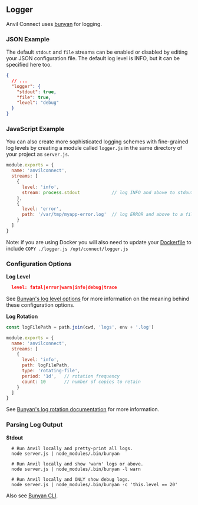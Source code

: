 ## Logger

Anvil Connect uses [bunyan](https://github.com/trentm/node-bunyan) for logging.

### JSON Example

The default `stdout` and `file` streams can be enabled or disabled by editing your JSON configuration file. The default log level is INFO, 
but it can be specified here too.

```json
{
  // ...
  "logger": {
    "stdout": true,
    "file": true,
    "level": "debug"
  }
}
```

### JavaScript Example

You can also create more sophisticated logging schemes with fine-grained log levels by creating a module called `logger.js` in the same directory of your project as `server.js`.

```javascript
module.exports = {
  name: 'anvilconnect',
  streams: [
    {
      level: 'info',
      stream: process.stdout            // log INFO and above to stdout
    },
    {
      level: 'error',
      path: '/var/tmp/myapp-error.log'  // log ERROR and above to a file
    }
  ]
}
```

Note: if you are using Docker you will also need to update your [Dockerfile](https://github.com/anvilresearch/connect-cli/blob/master/templates/connect/Dockerfile#L15) to include ```COPY ./logger.js /opt/connect/logger.js```

### Configuration Options

__Log Level__

```json
  level: fatal|error|warn|info|debug|trace
```

See [Bunyan's log level options](https://github.com/trentm/node-bunyan#levels) for more information on the meaning behind these configuration options.

__Log Rotation__

```javascript
const logFilePath = path.join(cwd, 'logs', env + '.log')

module.exports = {
  name: 'anvilconnect',
  streams: [
    {
      level: 'info',
      path: logFilePath,
      type: 'rotating-file',
      period: '1d',   // rotation frequency
      count: 10       // number of copies to retain
    }
  ]
}
```

See [Bunyan's log rotation documentation](https://github.com/trentm/node-bunyan#stream-type-rotating-file) for more information.

### Parsing Log Output

__Stdout__

```
  # Run Anvil locally and pretty-print all logs.
  node server.js | node_modules/.bin/bunyan
  
  # Run Anvil locally and show 'warn' logs or above.
  node server.js | node_modules/.bin/bunyan -l warn
  
  # Run Anvil locally and ONLY show debug logs.
  node server.js | node_modules/.bin/bunyan -c 'this.level == 20'
```

Also see [Bunyan CLI](https://github.com/trentm/node-bunyan#cli-usage).
